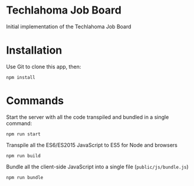 # Techlahoma Job Board

Initial implementation of the Techlahoma Job Board

# Installation

Use Git to clone this app, then:

```
npm install
```

# Commands

Start the server with all the code transpiled and bundled in a single command:

```
npm run start
```

Transpile all the ES6/ES2015 JavaScript to ES5 for Node and browsers

```
npm run build
```

Bundle all the client-side JavaScript into a single file (`public/js/bundle.js`)

```
npm run bundle
```

